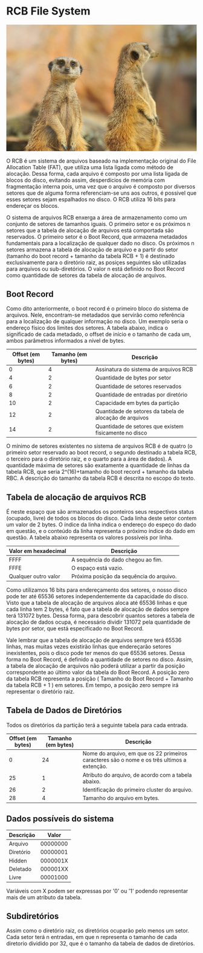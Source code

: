 # RCB File System

![Meerkats - by Stéphane Ente](meerkats.jpg "Meerkats - by Stéphane Enten")

O RCB é um sistema de arquivos baseado na implementação original do File Allocation Table (FAT), que utiliza uma lista ligada como método de alocação. Dessa forma, cada arquivo é composto por uma lista ligada de blocos do disco, evitando assim, desperdícios de memória com fragmentação interna pois, uma vez que o arquivo é composto por diversos setores que de alguma forma referenciam-se uns aos outros, é possivel que esses setores sejam espalhados no disco. O RCB utiliza 16 bits para endereçar os blocos.

O sistema de arquivos RCB enxerga a área de armazenamento como um conjunto de setores de tamanhos iguais. O primeiro setor e os próximos n setores que a tabela de alocação de arquivos está comportada são reservados. O primeiro setor é o Boot Record, que armazena metadados fundamentais para a localização de qualquer dado no disco. Os próximos n setores armazena a tabela de alocação de arquivo e a partir do setor (tamanho do boot record + tamanho da tabela RCB + 1) é destinado exclusivamente para o diretório raiz, as posiçes seguintes são utilizadas para arquivos ou sub-diretórios. O valor n está definido no Boot Record como quantidade de setores da tabela de alocação de arquivos.

## Boot Record

Como dito anteriormente, o boot record é o primeiro bloco do sistema de arquivos. Nele, encontram-se metadados que servirão como referência para a localização de qualquer informação no disco. Um exemplo seria o endereço físico dos limites dos setores.
A tabela abaixo, indica o significado de cada metadado, o offset de início e o tamanho de cada um, ambos parâmetros informados a nível de bytes.

| Offset (em bytes) | Tamanho (em bytes) | Descrição |
| - | - | - |
| 0 | 4 | Assinatura do sistema de arquivos RCB |
| 4 | 2 | Quantidade de bytes por setor |
| 6 | 2 | Quantidade de setores reservados|
| 8 | 2 | Quantidade de entradas por diretório |
| 10 | 2 | Capacidade em bytes da partição |
| 12 | 2 | Quantidade de setores da tabela de alocação de arquivos |
| 14 | 2 | Quantidade de setores que existem fisicamente no disco |

O mínimo de setores existentes no sistema de arquivos RCB é de quatro (o primeiro setor reservado ao boot record, o segundo destinado a tabela RCB, o terceiro para o diretório raiz, e o quarto para a área de dados). A quantidade máxima de setores são exatamente a quantidade de linhas da tabela RCB, que seria 2^(16)+tamanho do boot record + tamanho da tabela RBC. A descrição do tamanho da tabela RCB é descrita no escopo do texto.

## Tabela de alocação de arquivos RCB

É neste espaço que são armazenados os ponteiros seus respectivos status (ocupado, livre) de todos os blocos do disco. Cada linha deste setor contem um valor de 2 bytes. O índice da linha indica o endereço do espeço do dado em questão, e o conteúdo da linha representa o próximo índice do dado em questão. A tabela abaixo representa os valores possíveis por linha. 

| Valor em hexadecimal | Descrição |
| - | - |
| FFFF | A sequência do dado chegou ao fim. |
| FFFE | O espaço está vazio. |
| Qualquer outro valor | Próxima posição da sequência do arquivo. |

Como utilizamos 16 bits para endereçamento dos setores, o nosso disco pode ter até 65536 setores independentemente da capacidade do disco. Visto que a tabela de alocação de arquivos aloca até 65536 linhas e que cada linha tem 2 bytes, é fato que a tabela de alocação de dados sempre terá 131072 bytes. Dessa forma, para descobrir quantos setores a tabela de alocação de dados ocupa, é necessário dividir 131072 pela quantidade de bytes por setor, que está especificado no Boot Record.

Vale lembrar que a tabela de alocação de arquivos sempre terá 65536 linhas, mas muitas vezes existirão linhas que endereçarão setores inexistentes, pois o disco pode ter menos do que 65536 setores. Dessa forma no Boot Record, é definido a quantidade de setores no disco. Assim, a tabela de alocação de arquivos não poderá utilizar a partir da posição correspondente ao último valor da tabela do Boot Record. 
A posição zero da tabela RCB representa a posição ( Tamanho do Boot Record + Tamanho da tabela RCB + 1 ) em setores. Em tempo, a posição zero sempre irá representar o diretório raiz.

## Tabela de Dados de Diretórios

Todos os diretórios da partição terá a seguinte tabela para cada entrada.

| Offset (em bytes) | Tamanho (em bytes) | Descrição |
| - | - | - |
| 0 | 24 | Nome do arquivo, em que os 22 primeiros caracteres são o nome e os três ultimos a extenção. |
| 25 | 1 | Atributo do arquivo, de acordo com a tabela abaixo. |
| 26 | 2 | Identificação do primeiro cluster do arquivo. |
| 28 | 4 | Tamanho do arquivo em bytes. |

## Dados possíveis do sistema
| Descrição | Valor|
|-|-|
|Arquivo| 00000000 |
|Diretório| 00000001 |
|Hidden| 0000001X |
|Deletado| 000001XX |
|Livre | 00001000 |

Variáveis com X podem ser expressas por '0' ou '1' podendo representar mais de um atributo da tabela. 


## Subdiretórios

Assim como o diretório raiz, os diretórios ocuparão pelo menos um setor. Cada setor terá n entradas, em que n representa o tamanho de cada diretorio dividido por 32, que é o tamanho da tabela de dados de diretórios.
